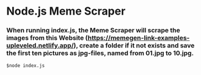 # Node.js Meme Scraper

### When running index.js, the Meme Scraper will scrape the images from this Website (https://memegen-link-examples-upleveled.netlify.app/), create a folder if it not exists and save the first ten pictures as jpg-files, named from 01.jpg to 10.jpg.

`$node index.js `

<img scr="screenshots/after_running.png" width="150">
